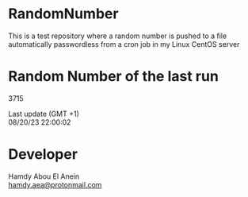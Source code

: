 # RandomNumber    
This is a test repository where a random number is pushed to a file automatically passwordless from a cron job in my Linux CentOS server    
# Random Number of the last run   
3715
      
Last update (GMT +1)    
08/20/23 22:00:02
# Developer    
Hamdy Abou El Anein   
hamdy.aea@protonmail.com
